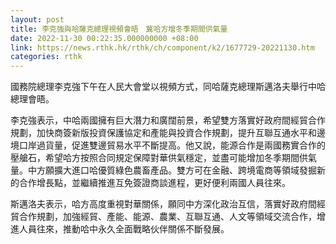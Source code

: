```yaml
---
layout: post
title: 李克強與哈薩克總理視頻會晤　冀哈方增冬季期間供氣量
date: 2022-11-30 00:22:35.000000000 +08:00
link: https://news.rthk.hk/rthk/ch/component/k2/1677729-20221130.htm
categories: rthk
---
```


國務院總理李克強下午在人民大會堂以視頻方式，同哈薩克總理斯邁洛夫舉行中哈總理會晤。

李克強表示，中哈兩國擁有巨大潛力和廣闊前景，希望雙方落實好政府間經貿合作規劃，加快商簽新版投資保護協定和產能與投資合作規劃，提升互聯互通水平和邊境口岸過貨量，促進雙邊貿易水平不斷提高。他又說，能源合作是兩國務實合作的壓艙石，希望哈方按照合同規定保障對華供氣穩定，並盡可能增加冬季期間供氣量。中方願擴大進口哈優質綠色農畜產品。雙方可在金融、跨境電商等領域發掘新的合作增長點，並繼續推進互免簽證商談進程，更好便利兩國人員往來。

斯邁洛夫表示，哈方高度重視對華關係，願同中方深化政治互信，落實好政府間經貿合作規劃，加強經貿、產能、能源、農業、互聯互通、人文等領域交流合作，增進人員往來，推動哈中永久全面戰略伙伴關係不斷發展。
